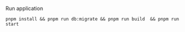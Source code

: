Run application

```shell
pnpm install && pnpm run db:migrate && pnpm run build  && pnpm run start

```
